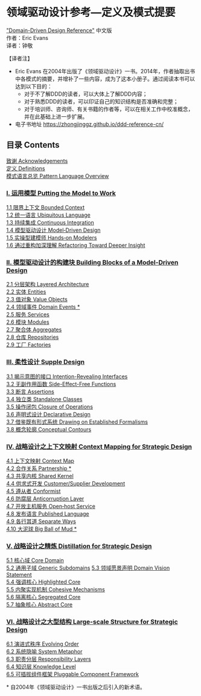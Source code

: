 # 领域驱动设计参考—定义及模式提要 
 ["Domain-Driven Design Reference"](http://domainlanguage.com/wp-content/uploads/2016/05/DDD_Reference_2015-03.pdf) 中文版  
作者：Eric Evans  
译者：钟敬

【译者注】

- Eric Evans 在2004年出版了《领域驱动设计》一书。2014年，作者抽取出书中各模式的摘要，并增补了一些内容，成为了这本小册子。通过阅读本书可以达到以下目的：
  - 对于不了解DDD的读者，可以大体上了解DDD内容；
  - 对于熟悉DDD的读者，可以印证自己的知识结构是否准确和完整；
  - 对于培训师、咨询师、有关书籍的作者等，可以在相关工作中校准概念，并在此基础上进一步扩展。
- 电子书地址 https://zhongjinggz.github.io/ddd-reference-cn/

## 目录 Contents

[致谢 Acknowledgements](cn_0.1_acknowledgement.md)  
[定义 Definitions](cn_0.2_definitions.md)  
[模式语言总览 Pattern Language Overview](cn_0.3_pattern_language_overview.md)  

### [I. 运用模型 Putting the Model to Work](cn_1.0_putting_the_model_to_work.md)  

[1.1 限界上下文 Bounded Context](cn_1.1_bounted_context.md)  
[1.2 统一语言 Ubiquitous Language](cn_1.2_ubiquitous_language.md)  
[1.3 持续集成 Continuous Integration](cn_1.3_continuous_integration.md)  
[1.4 模型驱动设计 Model‐Driven Design](cn_1.4_model_driven_design.md)  
[1.5 实操型建模师 Hands‐on Modelers](cn_1.5_hands_on_modlers.md)  
[1.6 通过重构加深理解 Refactoring Toward Deeper Insight](cn_1.6_refactoring_toward_deeper_insight.md)  

### [II. 模型驱动设计的构建块 Building Blocks of a Model-Driven Design](cn_2.0_building_blocks_of_a_model_driven_design.md)  

[2.1 分层架构 Layered Architecture](cn_2.1_layered_architecture.md)  
[2.2 实体 Entities](cn_2.2_entities.md)  
[2.3 值对象 Value Objects](cn_2.3_value_objects.md)  
[2.4 领域事件 Domain Events *](cn_2.4_domain_events.md)  
[2.5 服务 Services](cn_2.5_services.md)       
[2.6 模块 Modules](cn_2.6_modules.md)       
[2.7 聚合体 Aggregates](cn_2.7_aggregate.md)   
[2.8 仓库 Repositories](cn_2.8_repositories.md)   
[2.9 工厂 Factories](cn_2.9_factories.md)   

### [III. 柔性设计 Supple Design](cn_3.0_supple_design.md)

[3.1 揭示意图的接口 Intention-Revealing Interfaces](cn_3.1_intention_revealing_interfaces.md)  
[3.2 无副作用函数 Side-Effect-Free Functions](cn_3.2_side_effect_free_functions.md)  
[3.3 断言 Assertions](cn_3.3_assertions.md)  
[3.4 独立类 Standalone Classes](cn_3.4_standalone_classes.md)  
[3.5 操作闭包 Closure of Operations](cn_3.5_closure_of_operations.md)  
[3.6 声明式设计 Declarative Design](cn_3.6_declarative_design.md)  
[3.7 借鉴既有形式系统 Drawing on Established Formalisms](cn_3.7_drawing_on_established_formalisms.md)  
[3.8 概念轮廓 Conceptual Contours](cn_3.8_conceptual_contours.md)

### [IV. 战略设计之上下文映射 Context Mapping for Strategic Design](cn_4.0_context_mapping_for_strategic_design.md)  

[4.1 上下文映射 Context Map](cn_4.1_context_map.md)  
[4.2 合作关系 Partnership *](cn_4.2_partnership.md)  
[4.3 共享内核 Shared Kernel](cn_4.3_shared_kernel.md)  
[4.4 供求式开发 Customer/Supplier Development](cn_4.4_customer_supplier_development%20.md)   
[4.5 遵从者 Conformist](cn_4.5_conformist.md)  
[4.6 防腐层 Anticorruption Layer](cn_4.6_anticorruption_layer.md)   
[4.7 开放主机服务 Open‐host Service](cn_4.7_open_host_service.md)  
[4.8 发布语言 Published Language](cn_4.8_published_language.md)  
[4.9 各行其道 Separate Ways](cn_4.9_separate_ways%20.md)  
[4.10 大泥球 Big Ball of Mud *](cn_4.10_big_ball_of_mud.md)  

### [V. 战略设计之精炼 Distillation for Strategic Design](cn_5.0_distillation_for_strategic_design.md)  

[5.1 核心域 Core Domain](cn_5.1_core_domain.md)  
[5.2 通用子域 Generic Subdomains](cn_5.2_generic_subdomains.md)
[5.3 领域愿景声明 Domain Vision Statement](cn_5.3_domain_vision_statement.md)  
[5.4 强调核心 Highlighted Core](cn_5.4_Highlighted%20Core.md)  
[5.5 内聚实现机制 Cohesive Mechanisms](cn_5.5_cohesive_mechanisms.md)  
[5.6 隔离核心 Segregated Core](cn_5.6_segregated_core.md)  
[5.7 抽象核心 Abstract Core](cn_5.7_abstract_core.md)   

### [VI. 战略设计之大型结构 Large-scale Structure for Strategic Design](cn_6.0_large_scale_structure.md)

[6.1 演进式秩序 Evolving Order](cn_6.1_evolving_order.md)  
[6.2 系统隐喻 System Metaphor](cn_6.2_system_metaphor.md)  
[6.3 职责分层 Responsibility Layers](cn_6.3_responsibility_layers.md)  
[6.4 知识层 Knowledge Level](cn_6.4_knowledge_level.md)  
[6.5 可插拔组件框架 Pluggable Component Framework](cn_6.5_pluggable_component_framework.md)  

\* 自2004年《领域驱动设计》一书出版之后引入的新术语。  
